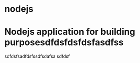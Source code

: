 # nodejs
# Nodejs application for building purposesdfdsfdsfdsfasdfss
sdfdsfsadfdsfssdfsdafsa
sdfdsf
